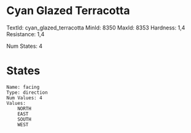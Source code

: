 # Cyan Glazed Terracotta
TextId: cyan_glazed_terracotta
MinId: 8350
MaxId: 8353
Hardness: 1,4
Resistance: 1,4

Num States: 4
# States
```
Name: facing
Type: direction
Num Values: 4
Values:
    NORTH
    EAST
    SOUTH
    WEST
```